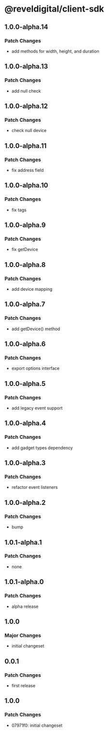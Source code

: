 # @reveldigital/client-sdk

## 1.0.0-alpha.14

### Patch Changes

- add methods for width, height, and duration

## 1.0.0-alpha.13

### Patch Changes

- add null check

## 1.0.0-alpha.12

### Patch Changes

- check null device

## 1.0.0-alpha.11

### Patch Changes

- fix address field

## 1.0.0-alpha.10

### Patch Changes

- fix tags

## 1.0.0-alpha.9

### Patch Changes

- fix getDevice

## 1.0.0-alpha.8

### Patch Changes

- add device mapping

## 1.0.0-alpha.7

### Patch Changes

- add getDevice() method

## 1.0.0-alpha.6

### Patch Changes

- export options interface

## 1.0.0-alpha.5

### Patch Changes

- add legacy event support

## 1.0.0-alpha.4

### Patch Changes

- add gadget types dependency

## 1.0.0-alpha.3

### Patch Changes

- refactor event listeners

## 1.0.0-alpha.2

### Patch Changes

- bump

## 1.0.1-alpha.1

### Patch Changes

- none

## 1.0.1-alpha.0

### Patch Changes

- alpha release

## 1.0.0

### Major Changes

- initial changeset

## 0.0.1

### Patch Changes

- first release

## 1.0.0

### Patch Changes

- 07971f0: initial changeset
